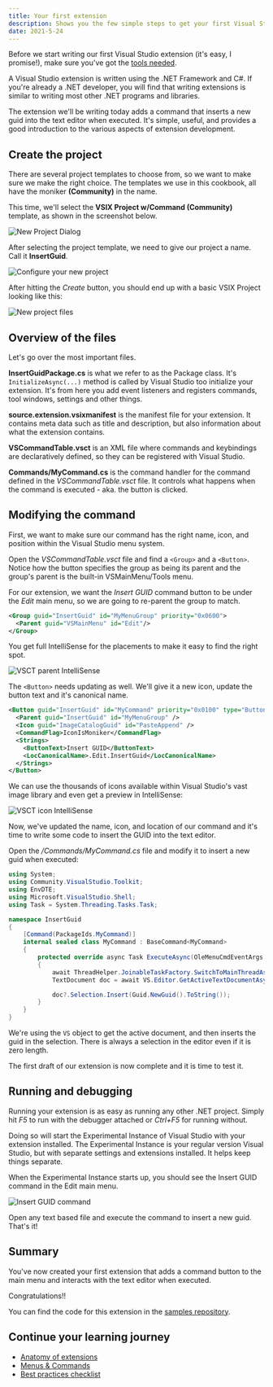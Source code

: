 ```yaml
---
title: Your first extension
description: Shows you the few simple steps to get your first Visual Studio extension up and running.
date: 2021-5-24
---
```


Before we start writing our first Visual Studio extension (it's easy, I promise!), make sure you've got the [tools needed](get-the-tools.md).

A Visual Studio extension is written using the .NET Framework and C#.
If you're already a .NET developer, you will find that writing extensions is similar to writing most other .NET programs and libraries.

The extension we'll be writing today adds a command that inserts a new guid into the text editor when executed. It's simple, useful, and provides a good introduction to the various aspects of extension development.

## Create the project
There are several project templates to choose from, so we want to make sure we make the right choice. The templates we use in this cookbook, all have the moniker **(Community)** in the name.

This time, we'll select the **VSIX Project w/Command (Community)** template, as shown in the screenshot below.

![New Project Dialog](../assets/img/new-project-dialog.png)

After selecting the project template, we need to give our project a name. Call it **InsertGuid**.

![Configure your new project](../assets/img/configure-new-project.png)

After hitting the *Create* button, you should end up with a basic VSIX Project looking like this:

![New project files](../assets/img/new-project-files.png)

## Overview of the files
Let's go over the most important files.

**InsertGuidPackage.cs** is what we refer to as the Package class. It's `InitializeAsync(...)` method is called by Visual Studio too initialize your extension. It's from here you add event listeners and registers commands, tool windows, settings and other things.

**source.extension.vsixmanifest** is the manifest file for your extension. It contains meta data such as title and description, but also information about what the extension contains.

**VSCommandTable.vsct** is an XML file where commands and keybindings are declaratively defined, so they can be registered with Visual Studio.

**Commands/MyCommand.cs** is the command handler for the command defined in the *VSCommandTable.vsct* file. It controls what happens when the command is executed - aka. the button is clicked.

## Modifying the command
First, we want to make sure our command has the right name, icon, and position within the Visual Studio menu system.

Open the *VSCommandTable.vsct* file and find a `<Group>` and a `<Button>`. Notice how the button specifies the group as being its parent and the group's parent is the built-in VSMainMenu/Tools menu.

For our extension, we want the *Insert GUID* command button to be under the *Edit* main menu, so we are going to re-parent the group to match.

```xml
<Group guid="InsertGuid" id="MyMenuGroup" priority="0x0600">
  <Parent guid="VSMainMenu" id="Edit"/>
</Group>
```

You get full IntelliSense for the placements to make it easy to find the right spot.

![VSCT parent IntelliSense](../_site/assets/img/vsct-parent-intellisense.png)

The `<Button>` needs updating as well. We'll give it a new icon, update the button text and it's canonical name.

```xml
<Button guid="InsertGuid" id="MyCommand" priority="0x0100" type="Button">
  <Parent guid="InsertGuid" id="MyMenuGroup" />
  <Icon guid="ImageCatalogGuid" id="PasteAppend" />
  <CommandFlag>IconIsMoniker</CommandFlag>
  <Strings>
    <ButtonText>Insert GUID</ButtonText>
    <LocCanonicalName>.Edit.InsertGuid</LocCanonicalName>
  </Strings>
</Button>
```

We can use the thousands of icons available within Visual Studio's vast image library and even get a preview in IntelliSense:

![VSCT icon IntelliSense](../assets/img/vsct-icon-intellisense.png)

Now, we've updated the name, icon, and location of our command and it's time to write some code to insert the GUID into the text editor.

Open the */Commands/MyCommand.cs* file and modify it to insert a new guid when executed:

```csharp
using System;
using Community.VisualStudio.Toolkit;
using EnvDTE;
using Microsoft.VisualStudio.Shell;
using Task = System.Threading.Tasks.Task;

namespace InsertGuid
{
    [Command(PackageIds.MyCommand)]
    internal sealed class MyCommand : BaseCommand<MyCommand>
    {
        protected override async Task ExecuteAsync(OleMenuCmdEventArgs e)
        {
            await ThreadHelper.JoinableTaskFactory.SwitchToMainThreadAsync();
            TextDocument doc = await VS.Editor.GetActiveTextDocumentAsync();

            doc?.Selection.Insert(Guid.NewGuid().ToString());
        }
    }
}
```

We're using the `VS` object to get the active document, and then inserts the guid in the selection. There is always a selection in the editor even if it is zero length.

The first draft of our extension is now complete and it is time to test it.

## Running and debugging
Running your extension is as easy as running any other .NET project. Simply hit *F5* to run with the debugger attached or *Ctrl+F5* for running without.

Doing so will start the Experimental Instance of Visual Studio with your extension installed. The Experimental Instance is your regular version Visual Studio, but with separate settings and extensions installed. It helps keep things separate.

When the Experimental Instance starts up, you should see the Insert GUID command in the Edit main menu.

![Insert GUID command](../assets/img/insert-guid-command.png)

Open any text based file and execute the command to insert a new guid. That's it!

## Summary
You've now created your first extension that adds a command button to the main menu and interacts with the text editor when executed. 

Congratulations!!

You can find the code for this extension in the [samples repository](https://github.com/VsixCommunity/Samples).

## Continue your learning journey

* [Anatomy of extensions](extension-anatomy.md)
* [Menus & Commands](../walkthroughs/menus-buttons-commands.html)
* [Best practices checklist](../publish/checklist.html)
